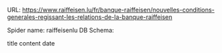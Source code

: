 URL: https://www.raiffeisen.lu/fr/banque-raiffeisen/nouvelles-conditions-generales-regissant-les-relations-de-la-banque-raiffeisen

Spider name: raiffeisenlu
DB Schema:

title
content
date